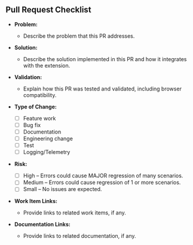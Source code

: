 ## Pull Request Checklist

- **Problem:**

  - Describe the problem that this PR addresses.

- **Solution:**

  - Describe the solution implemented in this PR and how it integrates with the extension.

- **Validation:**

  - Explain how this PR was tested and validated, including browser compatibility.

- **Type of Change:**

  - [ ] Feature work
  - [ ] Bug fix
  - [ ] Documentation
  - [ ] Engineering change
  - [ ] Test
  - [ ] Logging/Telemetry

- **Risk:**

  - [ ] High – Errors could cause MAJOR regression of many scenarios.
  - [ ] Medium – Errors could cause regression of 1 or more scenarios.
  - [ ] Small – No issues are expected.

- **Work Item Links:**

  - Provide links to related work items, if any.

- **Documentation Links:**
  - Provide links to related documentation, if any.